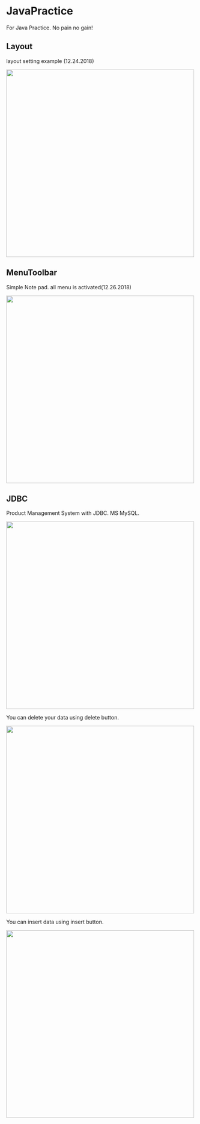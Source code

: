 # JavaPractice
For Java Practice. No pain no gain!



## Layout

layout setting example (12.24.2018)



<img width="500" src="https://user-images.githubusercontent.com/37032956/50432200-7c8aa380-0913-11e9-9231-8dabd99f555a.PNG">


## MenuToolbar

Simple Note pad. all menu is activated(12.26.2018) 

<img width="500" src="https://user-images.githubusercontent.com/37032956/50432201-7c8aa380-0913-11e9-863d-d409d0435af2.PNG">


## JDBC

Product Management System with JDBC. MS MySQL.


<img width="500" src="https://user-images.githubusercontent.com/37032956/50548074-dd0a3f80-0c89-11e9-9477-cd988bd5473c.PNG">

You can delete your data using delete button.


<img width="500" src="https://user-images.githubusercontent.com/37032956/50548074-dd0a3f80-0c89-11e9-9477-cd988bd5473c.PNG">

You can insert data using insert button.


<img width="500" src="https://user-images.githubusercontent.com/37032956/50548074-dd0a3f80-0c89-11e9-9477-cd988bd5473c.PNG">

